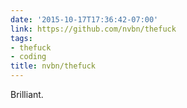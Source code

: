 ```yaml
---
date: '2015-10-17T17:36:42-07:00'
link: https://github.com/nvbn/thefuck
tags:
- thefuck
- coding
title: nvbn/thefuck
---
```


Brilliant.
